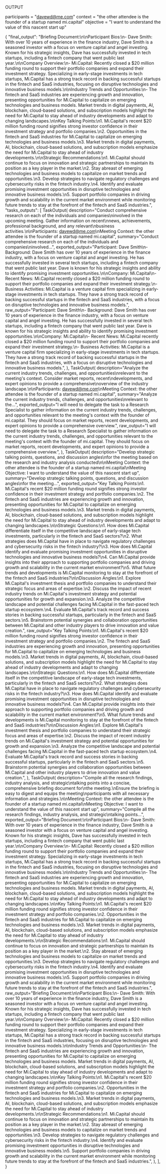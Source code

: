 OUTPUT

participants = "davewd@me.com"
context = "the other attendee is the founder of a startup named mi.capital"
objective = "I want to understand the value of this nascent start up"

{
    "final_output": "Briefing Document:\n\nParticipant Bios:\n- Dave Smith: With over 10 years of experience in the finance industry, Dave Smith is a seasoned investor with a focus on venture capital and angel investing. Known for his strategic insights, Dave has successfully invested in tech startups, including a fintech company that went public last year.\n\nCompany Overview:\n- Mi.Capital: Recently closed a $20 million funding round to support their portfolio companies and expand their investment strategy. Specializing in early-stage investments in tech startups, Mi.Capital has a strong track record in backing successful startups in the fintech and SaaS industries, focusing on disruptive technologies and innovative business models.\n\nIndustry Trends and Opportunities:\n- The fintech and SaaS industries are experiencing growth and innovation, presenting opportunities for Mi.Capital to capitalize on emerging technologies and business models. Market trends in digital payments, AI, blockchain, cloud-based solutions, and subscription models highlight the need for Mi.Capital to stay ahead of industry developments and adapt to changing landscapes.\n\nKey Talking Points:\n1. Mi.Capital's recent $20 million funding round signifies strong investor confidence in their investment strategy and portfolio companies.\n2. Opportunities in the fintech and SaaS industries for Mi.Capital to capitalize on emerging technologies and business models.\n3. Market trends in digital payments, AI, blockchain, cloud-based solutions, and subscription models emphasize the need for Mi.Capital to stay ahead of industry developments.\n\nStrategic Recommendations:\n1. Mi.Capital should continue to focus on innovation and strategic partnerships to maintain its position as a key player in the market.\n2. Stay abreast of emerging technologies and business models to capitalize on market trends and opportunities.\n3. Develop strategies to navigate regulatory challenges and cybersecurity risks in the fintech industry.\n4. Identify and evaluate promising investment opportunities in disruptive technologies and innovative business models.\n5. Support portfolio companies in driving growth and scalability in the current market environment while monitoring future trends to stay at the forefront of the fintech and SaaS industries.",
    "tasks_outputs": [
        TaskOutput(
            description="Conduct comprehensive research on each of the individuals and companies\ninvolved in the upcoming meeting. Gather information on recent\nnews, achievements, professional background, and any relevant\nbusiness activities.\n\nParticipants: davewd@me.com\nMeeting Context: the other attendee is the founder of a startup named mi.capital",
            summary="Conduct comprehensive research on each of the individuals and companies\ninvolved...",
            exported_output="Participant: Dave Smith\n- Background: Dave Smith has over 10 years of experience in the finance industry, with a focus on venture capital and angel investing. He has successfully invested in several tech startups, including a fintech company that went public last year. Dave is known for his strategic insights and ability to identify promising investment opportunities.\n\nCompany: Mi.Capital\n- Recent News: Mi.Capital recently closed a $20 million funding round to support their portfolio companies and expand their investment strategy.\n- Business Activities: Mi.Capital is a venture capital firm specializing in early-stage investments in tech startups. They have a strong track record of backing successful startups in the fintech and SaaS industries, with a focus on disruptive technologies and innovative business models.",
            raw_output="Participant: Dave Smith\n- Background: Dave Smith has over 10 years of experience in the finance industry, with a focus on venture capital and angel investing. He has successfully invested in several tech startups, including a fintech company that went public last year. Dave is known for his strategic insights and ability to identify promising investment opportunities.\n\nCompany: Mi.Capital\n- Recent News: Mi.Capital recently closed a $20 million funding round to support their portfolio companies and expand their investment strategy.\n- Business Activities: Mi.Capital is a venture capital firm specializing in early-stage investments in tech startups. They have a strong track record of backing successful startups in the fintech and SaaS industries, with a focus on disruptive technologies and innovative business models.",
        ),
        TaskOutput(
            description="Analyze the current industry trends, challenges, and opportunities\nrelevant to the meeting's context. Consider market reports, recent\ndevelopments, and expert opinions to provide a comprehensive\noverview of the industry landscape.\n\nParticipants: davewd@me.com\nMeeting Context: the other attendee is the founder of a startup named mi.capital",
            summary="Analyze the current industry trends, challenges, and opportunities\nrelevant to the...",
            exported_output="I will need to delegate the task to a Research Specialist to gather information on the current industry trends, challenges, and opportunities relevant to the meeting's context with the founder of mi.capital. They should focus on market reports, recent developments, and expert opinions to provide a comprehensive overview.",
            raw_output="I will need to delegate the task to a Research Specialist to gather information on the current industry trends, challenges, and opportunities relevant to the meeting's context with the founder of mi.capital. They should focus on market reports, recent developments, and expert opinions to provide a comprehensive overview.",
        ),
        TaskOutput(
            description="Develop strategic talking points, questions, and discussion angles\nfor the meeting based on the research and industry analysis conducted\n\nMeeting Context: the other attendee is the founder of a startup named mi.capital\nMeeting Objective: I want to understand the value of this nascent start up",
            summary="Develop strategic talking points, questions, and discussion angles\nfor the meeting...",
            exported_output="Key Talking Points:\n1. Mi.Capital's recent $20 million funding round signifies strong investor confidence in their investment strategy and portfolio companies.\n2. The fintech and SaaS industries are experiencing growth and innovation, presenting opportunities for Mi.Capital to capitalize on emerging technologies and business models.\n3. Market trends in digital payments, AI, blockchain, cloud-based solutions, and subscription models highlight the need for Mi.Capital to stay ahead of industry developments and adapt to changing landscapes.\n\nStrategic Questions:\n1. How does Mi.Capital differentiate itself in the competitive landscape of early-stage tech investments, particularly in the fintech and SaaS sectors?\n2. What strategies does Mi.Capital have in place to navigate regulatory challenges and cybersecurity risks in the fintech industry?\n3. How does Mi.Capital identify and evaluate promising investment opportunities in disruptive technologies and innovative business models?\n4. Can Mi.Capital provide insights into their approach to supporting portfolio companies and driving growth and scalability in the current market environment?\n5. What future trends and developments is Mi.Capital monitoring to stay at the forefront of the fintech and SaaS industries?\n\nDiscussion Angles:\n1. Explore Mi.Capital's investment thesis and portfolio companies to understand their strategic focus and areas of expertise.\n2. Discuss the impact of recent industry trends on Mi.Capital's investment strategy and potential opportunities for growth and expansion.\n3. Analyze the competitive landscape and potential challenges facing Mi.Capital in the fast-paced tech startup ecosystem.\n4. Evaluate Mi.Capital's track record and success stories in backing successful startups, particularly in the fintech and SaaS sectors.\n5. Brainstorm potential synergies and collaboration opportunities between Mi.Capital and other industry players to drive innovation and value creation.",
            raw_output="Key Talking Points:\n1. Mi.Capital's recent $20 million funding round signifies strong investor confidence in their investment strategy and portfolio companies.\n2. The fintech and SaaS industries are experiencing growth and innovation, presenting opportunities for Mi.Capital to capitalize on emerging technologies and business models.\n3. Market trends in digital payments, AI, blockchain, cloud-based solutions, and subscription models highlight the need for Mi.Capital to stay ahead of industry developments and adapt to changing landscapes.\n\nStrategic Questions:\n1. How does Mi.Capital differentiate itself in the competitive landscape of early-stage tech investments, particularly in the fintech and SaaS sectors?\n2. What strategies does Mi.Capital have in place to navigate regulatory challenges and cybersecurity risks in the fintech industry?\n3. How does Mi.Capital identify and evaluate promising investment opportunities in disruptive technologies and innovative business models?\n4. Can Mi.Capital provide insights into their approach to supporting portfolio companies and driving growth and scalability in the current market environment?\n5. What future trends and developments is Mi.Capital monitoring to stay at the forefront of the fintech and SaaS industries?\n\nDiscussion Angles:\n1. Explore Mi.Capital's investment thesis and portfolio companies to understand their strategic focus and areas of expertise.\n2. Discuss the impact of recent industry trends on Mi.Capital's investment strategy and potential opportunities for growth and expansion.\n3. Analyze the competitive landscape and potential challenges facing Mi.Capital in the fast-paced tech startup ecosystem.\n4. Evaluate Mi.Capital's track record and success stories in backing successful startups, particularly in the fintech and SaaS sectors.\n5. Brainstorm potential synergies and collaboration opportunities between Mi.Capital and other industry players to drive innovation and value creation.",
        ),
        TaskOutput(
            description="Compile all the research findings, industry analysis, and strategic\ntalking points into a concise, comprehensive briefing document for\nthe meeting.\nEnsure the briefing is easy to digest and equips the meeting\nparticipants with all necessary information and strategies.\n\nMeeting Context: the other attendee is the founder of a startup named mi.capital\nMeeting Objective: I want to understand the value of this nascent start up",
            summary="Compile all the research findings, industry analysis, and strategic\ntalking points...",
            exported_output="Briefing Document:\n\nParticipant Bios:\n- Dave Smith: With over 10 years of experience in the finance industry, Dave Smith is a seasoned investor with a focus on venture capital and angel investing. Known for his strategic insights, Dave has successfully invested in tech startups, including a fintech company that went public last year.\n\nCompany Overview:\n- Mi.Capital: Recently closed a $20 million funding round to support their portfolio companies and expand their investment strategy. Specializing in early-stage investments in tech startups, Mi.Capital has a strong track record in backing successful startups in the fintech and SaaS industries, focusing on disruptive technologies and innovative business models.\n\nIndustry Trends and Opportunities:\n- The fintech and SaaS industries are experiencing growth and innovation, presenting opportunities for Mi.Capital to capitalize on emerging technologies and business models. Market trends in digital payments, AI, blockchain, cloud-based solutions, and subscription models highlight the need for Mi.Capital to stay ahead of industry developments and adapt to changing landscapes.\n\nKey Talking Points:\n1. Mi.Capital's recent $20 million funding round signifies strong investor confidence in their investment strategy and portfolio companies.\n2. Opportunities in the fintech and SaaS industries for Mi.Capital to capitalize on emerging technologies and business models.\n3. Market trends in digital payments, AI, blockchain, cloud-based solutions, and subscription models emphasize the need for Mi.Capital to stay ahead of industry developments.\n\nStrategic Recommendations:\n1. Mi.Capital should continue to focus on innovation and strategic partnerships to maintain its position as a key player in the market.\n2. Stay abreast of emerging technologies and business models to capitalize on market trends and opportunities.\n3. Develop strategies to navigate regulatory challenges and cybersecurity risks in the fintech industry.\n4. Identify and evaluate promising investment opportunities in disruptive technologies and innovative business models.\n5. Support portfolio companies in driving growth and scalability in the current market environment while monitoring future trends to stay at the forefront of the fintech and SaaS industries.",
            raw_output="Briefing Document:\n\nParticipant Bios:\n- Dave Smith: With over 10 years of experience in the finance industry, Dave Smith is a seasoned investor with a focus on venture capital and angel investing. Known for his strategic insights, Dave has successfully invested in tech startups, including a fintech company that went public last year.\n\nCompany Overview:\n- Mi.Capital: Recently closed a $20 million funding round to support their portfolio companies and expand their investment strategy. Specializing in early-stage investments in tech startups, Mi.Capital has a strong track record in backing successful startups in the fintech and SaaS industries, focusing on disruptive technologies and innovative business models.\n\nIndustry Trends and Opportunities:\n- The fintech and SaaS industries are experiencing growth and innovation, presenting opportunities for Mi.Capital to capitalize on emerging technologies and business models. Market trends in digital payments, AI, blockchain, cloud-based solutions, and subscription models highlight the need for Mi.Capital to stay ahead of industry developments and adapt to changing landscapes.\n\nKey Talking Points:\n1. Mi.Capital's recent $20 million funding round signifies strong investor confidence in their investment strategy and portfolio companies.\n2. Opportunities in the fintech and SaaS industries for Mi.Capital to capitalize on emerging technologies and business models.\n3. Market trends in digital payments, AI, blockchain, cloud-based solutions, and subscription models emphasize the need for Mi.Capital to stay ahead of industry developments.\n\nStrategic Recommendations:\n1. Mi.Capital should continue to focus on innovation and strategic partnerships to maintain its position as a key player in the market.\n2. Stay abreast of emerging technologies and business models to capitalize on market trends and opportunities.\n3. Develop strategies to navigate regulatory challenges and cybersecurity risks in the fintech industry.\n4. Identify and evaluate promising investment opportunities in disruptive technologies and innovative business models.\n5. Support portfolio companies in driving growth and scalability in the current market environment while monitoring future trends to stay at the forefront of the fintech and SaaS industries.",
        ),
    ],
}
